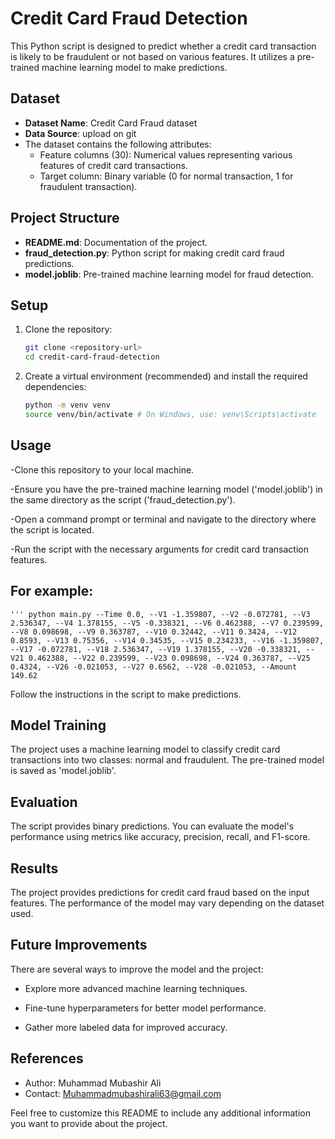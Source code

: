 # Credit Card Fraud Detection

This Python script is designed to predict whether a credit card transaction is likely to be fraudulent or not based on various features. It utilizes a pre-trained machine learning model to make predictions.

## Dataset

- **Dataset Name**: Credit Card Fraud dataset
- **Data Source**: upload on git
- The dataset contains the following attributes:
  - Feature columns (30): Numerical values representing various features of credit card transactions.
  - Target column: Binary variable (0 for normal transaction, 1 for fraudulent transaction).

## Project Structure

- **README.md**: Documentation of the project.
- **fraud_detection.py**: Python script for making credit card fraud predictions.
- **model.joblib**: Pre-trained machine learning model for fraud detection.

## Setup

1. Clone the repository:
   ```bash
   git clone <repository-url>
   cd credit-card-fraud-detection
2. Create a virtual environment (recommended) and install the required dependencies:
   ```bash
   python -m venv venv
   source venv/bin/activate # On Windows, use: venv\Scripts\activate

## Usage

-Clone this repository to your local machine.

-Ensure you have the pre-trained machine learning model ('model.joblib') in the same directory as the script ('fraud_detection.py').

-Open a command prompt or terminal and navigate to the directory where the script is located.

-Run the script with the necessary arguments for credit card transaction features.

## For example:
    ''' python main.py --Time 0.0, --V1 -1.359807, --V2 -0.072781, --V3 2.536347, --V4 1.378155, --V5 -0.338321, --V6 0.462388, --V7 0.239599, --V8 0.098698, --V9 0.363787, --V10 0.32442, --V11 0.3424, --V12 0.8593, --V13 0.75356, --V14 0.34535, --V15 0.234233, --V16 -1.359807, --V17 -0.072781, --V18 2.536347, --V19 1.378155, --V20 -0.338321, --V21 0.462388, --V22 0.239599, --V23 0.098698, --V24 0.363787, --V25 0.4324, --V26 -0.021053, --V27 0.6562, --V28 -0.021053, --Amount 149.62  


Follow the instructions in the script to make predictions.

## Model Training
The project uses a machine learning model to classify credit card transactions into two classes: normal and fraudulent. The pre-trained model is saved as 'model.joblib'.

## Evaluation
The script provides binary predictions. You can evaluate the model's performance using metrics like accuracy, precision, recall, and F1-score.

## Results
The project provides predictions for credit card fraud based on the input features. The performance of the model may vary depending on the dataset used.

## Future Improvements
There are several ways to improve the model and the project:

- Explore more advanced machine learning techniques.
  
- Fine-tune hyperparameters for better model performance.
  
- Gather more labeled data for improved accuracy.
## References

- Author: Muhammad Mubashir Ali
- Contact: Muhammadmubashirali63@gmail.com

Feel free to customize this README to include any additional information you want to provide about the project.

